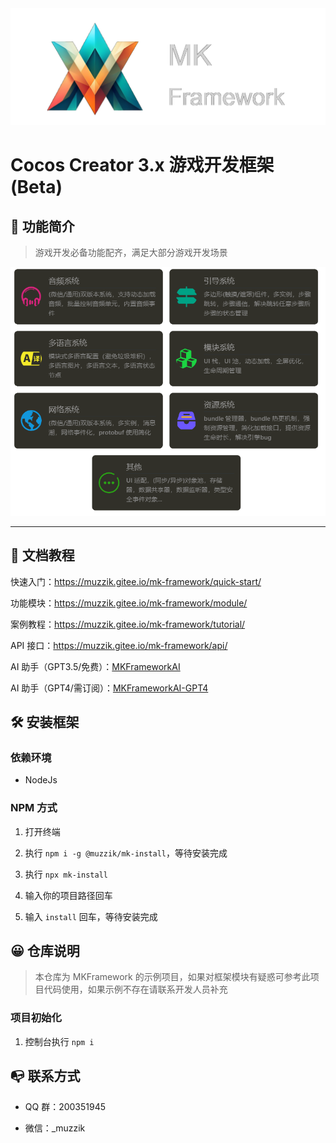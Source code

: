 <div style="text-align:left">
    <img src="./home/logo.png" alt="Image" />
</div>

# Cocos Creator 3.x 游戏开发框架 (Beta)

## 📣 功能简介

> 游戏开发必备功能配齐，满足大部分游戏开发场景

<div style="text-align:center">
    <img src="./home/功能简介.png" alt="Image" />
</div>

---

## 📗 文档教程

快速入门：https://muzzik.gitee.io/mk-framework/quick-start/

功能模块：https://muzzik.gitee.io/mk-framework/module/

案例教程：https://muzzik.gitee.io/mk-framework/tutorial/

API 接口：https://muzzik.gitee.io/mk-framework/api/

AI 助手（GPT3.5/免费）：[MKFrameworkAI](https://poe.com/MKFrameworkAI)

AI 助手（GPT4/需订阅）：[MKFrameworkAI-GPT4](https://poe.com/MKFrameworkAI-GPT4)

## 🛠️ 安装框架

### 依赖环境
- NodeJs

### NPM 方式
1. 打开终端

1. 执行 `npm i -g @muzzik/mk-install`，等待安装完成
1. 执行 `npx mk-install`
1. 输入你的项目路径回车
1. 输入 `install` 回车，等待安装完成

## 😀 仓库说明

> 本仓库为 MKFramework 的示例项目，如果对框架模块有疑惑可参考此项目代码使用，如果示例不存在请联系开发人员补充

### 项目初始化

1. 控制台执行 `npm i`

## 📭 联系方式

- QQ 群：200351945

- 微信：_muzzik

